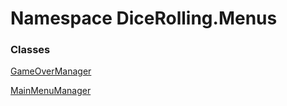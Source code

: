 # <a id="DiceRolling_Menus"></a> Namespace DiceRolling.Menus

### Classes

 [GameOverManager](DiceRolling.Menus.GameOverManager.md)

 [MainMenuManager](DiceRolling.Menus.MainMenuManager.md)

